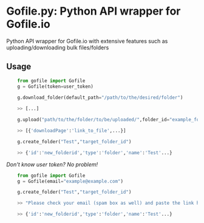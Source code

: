 # Gofile.py: Python API wrapper for Gofile.io

Python API wrapper for Gofile.io with extensive features such as uploading/downloading bulk files/folders

## Usage

```python
    from gofile import Gofile
    g = Gofile(token=user_token)
    
    g.download_folder(default_path="/path/to/the/desired/folder")

    >> [...]

    g.upload("path/to/the/folder/to/be/uploaded/",folder_id="example_folder_content_id")

    >> [{'downloadPage':'link_to_file',...}]

    g.create_folder("Test","target_folder_id")

    >> {'id':'new_folderid','type':'folder','name':'Test'...}
```

_Don't know user token? No problem!_

```python
    from gofile import Gofile
    g = Gofile(email="example@example.com")

    g.create_folder("Test","target_folder_id")

    >> "Please check your email (spam box as well) and paste the link here: " #after it's pasted it's going to execute the rest of the code

    >> {'id':'new_folderid','type':'folder','name':'Test'...}

```

